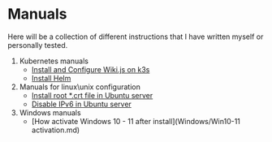 # Manuals
Here will be a collection of different instructions that I have written myself or personally tested.

1. Kubernetes manuals
   * [Install and Configure Wiki.js on k3s](k3_8s/a1.md)
   * [Install Helm](k3_8s/a2.md)
2. Manuals for linux\unix configuration
   * [Install root *.crt file in Ubuntu server](linux_unix/crt.md)
   * [Disable IPv6 in Ubuntu server](linux_unix/ubuntu_ipv6dis.md)
3. Windows manuals
   * [How activate Windows 10 - 11 after install](Windows/Win10-11 activation.md)